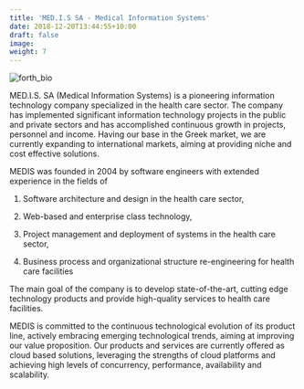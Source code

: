 ```yaml
---
title: 'MED.I.S SA - Medical Information Systems'
date: 2018-12-20T13:44:55+10:00
draft: false
image:
weight: 7
---
```


![forth_bio](/images/logo/scaled/medis_logo.png)

MED.I.S. SA (Medical Information Systems) is a pioneering information technology company specialized in the health care sector.
The company has implemented significant information technology projects in the public and private sectors and has accomplished continuous growth in projects, personnel and income.
Having our base in the Greek market, we are currently expanding to international markets, aiming at providing niche and cost effective solutions.

MEDIS was founded in 2004 by software engineers with extended experience in the fields of

1. Software architecture and design in the health care sector,

1. Web-based and enterprise class technology,

1. Project management and deployment of systems in the health care sector,

1. Business process and organizational structure re-engineering for health care facilities

The main goal of the company is to develop state-of-the-art, cutting edge technology products and provide high-quality services to health care facilities.

MEDIS is committed to the continuous technological evolution of its product line, actively embracing emerging technological trends, aiming at improving our value proposition.
Our products and services are currently offered as cloud based solutions, leveraging the strengths of cloud platforms and achieving high levels of concurrency, performance, availability and scalability.